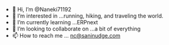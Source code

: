 - 👋 Hi, I’m @Naneki71192
- 👀 I’m interested in ...running, hiking, and traveling the world.
- 🌱 I’m currently learning ...ERPnext
- 💞️ I’m looking to collaborate on ...a bit of everything
- 📫 How to reach me ... nc@saninudge.com

<!---
Naneki71192/Naneki71192 is a ✨ special ✨ repository because its `README.md` (this file) appears on your GitHub profile.
You can click the Preview link to take a look at your changes.
--->
